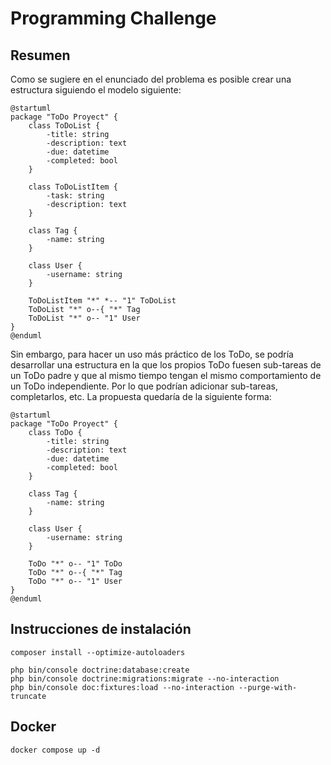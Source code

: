 # Programming Challenge

## Resumen

Como se sugiere en el enunciado del problema es posible crear una estructura siguiendo el modelo siguiente:

```plantuml
@startuml
package "ToDo Proyect" {
    class ToDoList {
        -title: string
        -description: text
        -due: datetime
        -completed: bool
    }

    class ToDoListItem {
        -task: string
        -description: text
    }

    class Tag {
        -name: string
    }

    class User {
        -username: string
    }

    ToDoListItem "*" *-- "1" ToDoList
    ToDoList "*" o--{ "*" Tag
    ToDoList "*" o-- "1" User
}
@enduml
```

Sin embargo, para hacer un uso más práctico de los ToDo, se podría desarrollar una estructura en la que los propios ToDo fuesen sub-tareas de un ToDo padre y que al mismo tiempo tengan el mismo comportamiento de un ToDo independiente. Por lo que podrían adicionar sub-tareas, completarlos, etc. La propuesta quedaría de la siguiente forma:

```plantuml
@startuml
package "ToDo Proyect" {
    class ToDo {
        -title: string
        -description: text
        -due: datetime
        -completed: bool
    }

    class Tag {
        -name: string
    }

    class User {
        -username: string
    }

    ToDo "*" o-- "1" ToDo
    ToDo "*" o--{ "*" Tag
    ToDo "*" o-- "1" User
}
@enduml
```

## Instrucciones de instalación

```shell
composer install --optimize-autoloaders

php bin/console doctrine:database:create
php bin/console doctrine:migrations:migrate --no-interaction
php bin/console doc:fixtures:load --no-interaction --purge-with-truncate
```
## Docker

```shell
docker compose up -d
```
